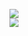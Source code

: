 [![](https://img.shields.io/badge/Made%20With-Github%20Spray-lightgrey.svg?style=for-the-badge&logo=github)](https://github.com/Annihil/github-spray#7595)  
[![](https://i.imgur.com/2DrTn0Z.gif)](https://github.com/Annihil/github-spray)